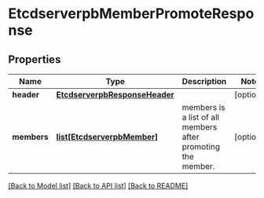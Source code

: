 # EtcdserverpbMemberPromoteResponse

## Properties
Name | Type | Description | Notes
------------ | ------------- | ------------- | -------------
**header** | [**EtcdserverpbResponseHeader**](EtcdserverpbResponseHeader.md) |  | [optional] 
**members** | [**list[EtcdserverpbMember]**](EtcdserverpbMember.md) | members is a list of all members after promoting the member. | [optional] 

[[Back to Model list]](../README.md#documentation-for-models) [[Back to API list]](../README.md#documentation-for-api-endpoints) [[Back to README]](../README.md)


